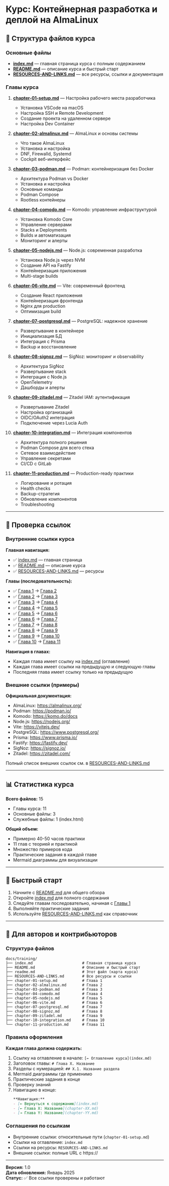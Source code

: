# Курс: Контейнерная разработка и деплой на AlmaLinux

## 📁 Структура файлов курса

### Основные файлы

- **[index.md](index.md)** — главная страница курса с полным содержанием
- **[README.md](README.md)** — описание курса и быстрый старт
- **[RESOURCES-AND-LINKS.md](RESOURCES-AND-LINKS.md)** — все ресурсы, ссылки и документация

### Главы курса

1. **[chapter-01-setup.md](chapter-01-setup.md)** — Настройка рабочего места разработчика
   - Установка VSCode на macOS
   - Настройка SSH и Remote Development
   - Создание проекта на удаленном сервере
   - Настройка Dev Container

2. **[chapter-02-almalinux.md](chapter-02-almalinux.md)** — AlmaLinux и основы системы
   - Что такое AlmaLinux
   - Установка и настройка
   - DNF, Firewalld, Systemd
   - Cockpit веб-интерфейс

3. **[chapter-03-podman.md](chapter-03-podman.md)** — Podman: контейнеризация без Docker
   - Архитектура Podman vs Docker
   - Установка и настройка
   - Основные команды
   - Podman Compose
   - Rootless контейнеры

4. **[chapter-04-comodo.md](chapter-04-comodo.md)** — Komodo: управление инфраструктурой
   - Установка Komodo Core
   - Управление серверами
   - Stacks и Deployments
   - Builds и автоматизация
   - Мониторинг и алерты

5. **[chapter-05-nodejs.md](chapter-05-nodejs.md)** — Node.js: современная разработка
   - Установка Node.js через NVM
   - Создание API на Fastify
   - Контейнеризация приложения
   - Multi-stage builds

6. **[chapter-06-vite.md](chapter-06-vite.md)** — Vite: современный фронтенд
   - Создание React приложения
   - Контейнеризация фронтенда
   - Nginx для production
   - Оптимизация build

7. **[chapter-07-postgresql.md](chapter-07-postgresql.md)** — PostgreSQL: надежное хранение
   - Развертывание в контейнере
   - Инициализация БД
   - Интеграция с Prisma
   - Backup и восстановление

8. **[chapter-08-signoz.md](chapter-08-signoz.md)** — SigNoz: мониторинг и observability
   - Архитектура SigNoz
   - Развертывание stack
   - Интеграция с Node.js
   - OpenTelemetry
   - Дашборды и алерты

9. **[chapter-09-zitadel.md](chapter-09-zitadel.md)** — Zitadel IAM: аутентификация
   - Развертывание Zitadel
   - Настройка организаций
   - OIDC/OAuth2 интеграция
   - Подключение через Lucia Auth

10. **[chapter-10-integration.md](chapter-10-integration.md)** — Интеграция компонентов
    - Архитектура полного решения
    - Podman Compose для всего стека
    - Сетевое взаимодействие
    - Управление секретами
    - CI/CD с GitLab

11. **[chapter-11-production.md](chapter-11-production.md)** — Production-ready практики
    - Логирование и ротация
    - Health checks
    - Backup-стратегия
    - Обновление компонентов
    - Troubleshooting

---

## 🔗 Проверка ссылок

### Внутренние ссылки курса

**Главная навигация:**
- ✅ [index.md](index.md) — главная страница
- ✅ [README.md](README.md) — описание курса
- ✅ [RESOURCES-AND-LINKS.md](RESOURCES-AND-LINKS.md) — ресурсы

**Главы (последовательность):**
- ✅ [Глава 1](chapter-01-setup.md) → [Глава 2](chapter-02-almalinux.md)
- ✅ [Глава 2](chapter-02-almalinux.md) → [Глава 3](chapter-03-podman.md)
- ✅ [Глава 3](chapter-03-podman.md) → [Глава 4](chapter-04-comodo.md)
- ✅ [Глава 4](chapter-04-comodo.md) → [Глава 5](chapter-05-nodejs.md)
- ✅ [Глава 5](chapter-05-nodejs.md) → [Глава 6](chapter-06-vite.md)
- ✅ [Глава 6](chapter-06-vite.md) → [Глава 7](chapter-07-postgresql.md)
- ✅ [Глава 7](chapter-07-postgresql.md) → [Глава 8](chapter-08-signoz.md)
- ✅ [Глава 8](chapter-08-signoz.md) → [Глава 9](chapter-09-zitadel.md)
- ✅ [Глава 9](chapter-09-zitadel.md) → [Глава 10](chapter-10-integration.md)
- ✅ [Глава 10](chapter-10-integration.md) → [Глава 11](chapter-11-production.md)

**Навигация в главах:**
- Каждая глава имеет ссылку на [index.md](index.md) (оглавление)
- Каждая глава имеет ссылки на предыдущую и следующую главы
- Последняя глава имеет ссылку только на предыдущую

### Внешние ссылки (примеры)

**Официальная документация:**
- AlmaLinux: https://almalinux.org/
- Podman: https://podman.io/
- Komodo: https://komo.do/docs
- Node.js: https://nodejs.org/
- Vite: https://vitejs.dev/
- PostgreSQL: https://www.postgresql.org/
- Prisma: https://www.prisma.io/
- Fastify: https://fastify.dev/
- SigNoz: https://signoz.io/
- Zitadel: https://zitadel.com/

Полный список внешних ссылок см. в [RESOURCES-AND-LINKS.md](RESOURCES-AND-LINKS.md)

---

## 📊 Статистика курса

**Всего файлов:** 15
- Главы курса: 11
- Основные файлы: 3
- Служебные файлы: 1 (index.html)

**Общий объем:**
- Примерно 40-50 часов практики
- 11 глав с теорией и практикой
- Множество примеров кода
- Практические задания в каждой главе
- Mermaid диаграммы для визуализации

---

## 🚀 Быстрый старт

1. Начните с [README.md](README.md) для общего обзора
2. Откройте [index.md](index.md) для полного содержания
3. Следуйте главам последовательно, начиная с [Главы 1](chapter-01-setup.md)
4. Выполняйте практические задания
5. Используйте [RESOURCES-AND-LINKS.md](RESOURCES-AND-LINKS.md) как справочник

---

## 📝 Для авторов и контрибьюторов

### Структура файлов

```
docs/training/
├── index.md                      # Главная страница курса
├── README.md                     # Описание и быстрый старт
├── readme.md                     # Этот файл (карта курса)
├── RESOURCES-AND-LINKS.md        # Все ресурсы и ссылки
├── chapter-01-setup.md           # Глава 1
├── chapter-02-almalinux.md       # Глава 2
├── chapter-03-podman.md          # Глава 3
├── chapter-04-comodo.md          # Глава 4
├── chapter-05-nodejs.md          # Глава 5
├── chapter-06-vite.md            # Глава 6
├── chapter-07-postgresql.md      # Глава 7
├── chapter-08-signoz.md          # Глава 8
├── chapter-09-zitadel.md         # Глава 9
├── chapter-10-integration.md     # Глава 10
└── chapter-11-production.md      # Глава 11
```

### Правила оформления

**Каждая глава должна содержать:**
1. Ссылку на оглавление в начале: `[← Оглавление курса](index.md)`
2. Заголовок главы: `# Глава X. Название`
3. Разделы с нумерацией: `## X.1. Название раздела`
4. Mermaid диаграммы где применимо
5. Практические задания в конце
6. Проверку знаний
7. Навигацию в конце:
   ```markdown
   **Навигация:**
   - [← Вернуться к содержанию](index.md)
   - [← Глава X: Название](chapter-XX.md)
   - [→ Глава Y: Название](chapter-YY.md)
   ```

### Соглашения по ссылкам

- Внутренние ссылки: относительные пути (`chapter-01-setup.md`)
- Ссылки на оглавление: `index.md`
- Ссылки на ресурсы: `RESOURCES-AND-LINKS.md`
- Внешние ссылки: полные URL с https://

---

**Версия:** 1.0  
**Дата обновления:** Январь 2025  
**Статус:** ✅ Все ссылки проверены и работают
